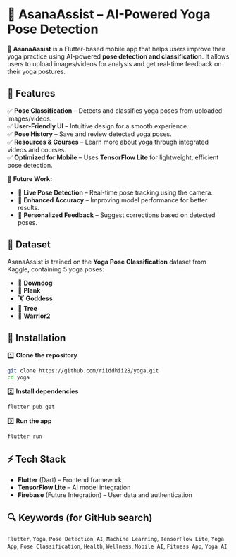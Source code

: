 # 🧘 AsanaAssist – AI-Powered Yoga Pose Detection  

🚀 **AsanaAssist** is a Flutter-based mobile app that helps users improve their yoga practice using AI-powered **pose detection and classification**. It allows users to upload images/videos for analysis and get real-time feedback on their yoga postures.  

## 🌟 Features  

✅ **Pose Classification** – Detects and classifies yoga poses from uploaded images/videos.  
✅ **User-Friendly UI** – Intuitive design for a smooth experience.  
✅ **Pose History** – Save and review detected yoga poses.  
✅ **Resources & Courses** – Learn more about yoga through integrated videos and courses.  
✅ **Optimized for Mobile** – Uses **TensorFlow Lite** for lightweight, efficient pose detection.  

🚧 **Future Work:**  
- 🔹 **Live Pose Detection** – Real-time pose tracking using the camera.  
- 🔹 **Enhanced Accuracy** – Improving model performance for better results.  
- 🔹 **Personalized Feedback** – Suggest corrections based on detected poses.  

## 📂 Dataset  
AsanaAssist is trained on the **Yoga Pose Classification** dataset from Kaggle, containing 5 yoga poses:  
- 🧎 **Downdog**  
- 💪 **Plank**  
- 🏋️ **Goddess**  
- 🌲 **Tree**  
- 🏹 **Warrior2**  

## 🚀 Installation  

1️⃣ **Clone the repository**  
```bash
git clone https://github.com/riiddhii28/yoga.git
cd yoga
```  

2️⃣ **Install dependencies**  
```bash
flutter pub get
```  

3️⃣ **Run the app**  
```bash
flutter run
```  

## ⚡ Tech Stack  

- **Flutter** (Dart) – Frontend framework  
- **TensorFlow Lite** – AI model integration  
- **Firebase** (Future Integration) – User data and authentication  

## 🔍 Keywords (for GitHub search)  
`Flutter`, `Yoga`, `Pose Detection`, `AI`, `Machine Learning`, `TensorFlow Lite`, `Yoga App`, `Pose Classification`, `Health`, `Wellness`, `Mobile AI`, `Fitness App`, `Yoga AI`  

